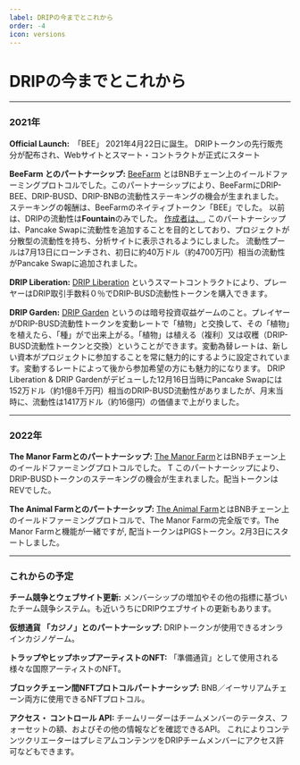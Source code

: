 ```yaml
---
label: DRIPの今までとこれから
order: -4
icon: versions
---
```


# DRIPの今までとこれから

---

### 2021年
**Official Launch:**　「BEE」
2021年4月22日に誕生。 DRIPトークンの先行販売分が配布され、Webサイトとスマート・コントラクトが正式にスタート

**BeeFarm とのパートナーシップ:**
[ BeeFarm](https://app.beefarm.finance) とはBNBチェーン上のイールドファーミングプロトコルでした。このパートナーシップにより、BeeFarmにDRIP-BEE、DRIP-BUSD、DRIP-BNBの流動性ステーキングの機会が生まれました。ステーキングの報酬は、BeeFarmのネイティブトークン「BEE」でした。
以前は、DRIPの流動性は**Fountain**のみでした。 [作成者は、](https://web.archive.org/web/20210629160630/https://forexshark.medium.com/history-in-the-making-2fbb4b3c44d1), このパートナーシップは、Pancake Swapに流動性を追加することを目的としており、プロジェクトが分散型の流動性を持ち、分析サイトに表示されるようにしました。
流動性プールは7月13日にローンチされ、初日に約40万ドル（約4700万円）相当の流動性がPancake Swapに追加されました。

**DRIP Liberation:**
[ DRIP Liberation](https://theanimal.farm/dripliberation) というスマートコントラクトにより、プレーヤーはDRIP取引手数料０％でDRIP-BUSD流動性トークンを購入できます。

**DRIP Garden:**
[ DRIP Garden](https://theanimal.farm/garden) というのは暗号投資収益ゲームのこと。プレイヤーがDRIP-BUSD流動性トークンを変動レートで「植物」と交換して、その「植物」を植えたら、「種」がで出来上がる。「植物」は植える（複利）又は収穫（DRIP-BUSD流動性トークンと交換）ということができます。変動為替レートは、新しい資本がプロジェクトに参加することを常に魅力的にするように設定されています。変動するレートによって後から参加希望の方にも魅力的になります。
DRIP Liberation & DRIP Gardenがデビューした12月16日当時にPancake Swapには152万ドル（約1億8千万円）相当のDRIP-BUSD流動性がありましたが、月末当時に、流動性は1417万ドル（約16億円）の価値まで上がりました。

---
### 2022年

**The Manor Farmとのパートナーシップ:**
[ The Manor Farm](https://themanor.farm)とはBNBチェーン上のイールドファーミングプロトコルでした。 T
このパートナーシップにより、DRIP-BUSDトークンのステーキングの機会が生まれました。配当トークンはREVでした。

**The Animal Farmとのパートナーシップ:**
[ The Animal Farm](https://theanimal.farm)とはBNBチェーン上のイールドファーミングプロトコルで、The Manor Farmの完全版です。The Manor Farmと機能が一緒ですが, 配当トークンはPIGSトークン。2月3日にスタートしました。


---
### これからの予定

**チーム競争とウェブサイト更新:**
メンバーシップの増加やその他の指標に基づいたチーム競争システム。も近いうちにDRIPウエブサイトの更新もあります。

**仮想通貨 「カジノ」とのパートナーシップ:**
DRIPトークンが使用できるオンラインカジノゲーム。

**トラップやヒップホップアーティストのNFT:**
「準備通貨」として使用される様々な国際アーティストのNFT。

**ブロックチェーン間NFTプロトコルパートナーシップ:**
BNB／イーサリアムチェーン両方に使用できるNFTプロトコル。

**アクセス・ コントロール API:**
チームリーダーはチームメンバーのテータス、フォーセットの額、およびその他の情報などを確認できるAPI。 これによりコンテンツクリエーターはプレミアムコンテンツをDRIPチームメンバーにアクセス許可などもできます。

